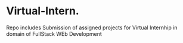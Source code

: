 # Virtual-Intern.
Repo includes Submission of assigned projects for Virtual Internhip in domain of FullStack WEb Development 
